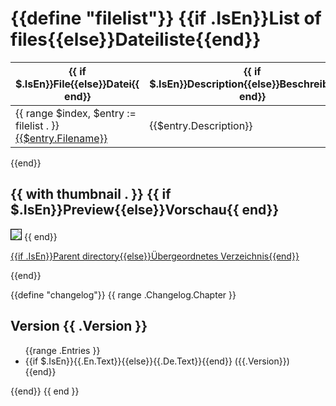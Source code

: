 {{define "filelist"}}
{{if .IsEn}}List of files{{else}}Dateiliste{{end}}
=============

{{ if $.IsEn}}File{{else}}Datei{{ end}} | {{ if $.IsEn}}Description{{else}}Beschreibung{{ end}}
-----|------------
{{ range $index, $entry :=  filelist . }}<a href="{{$entry.Link}}">{{$entry.Filename}}</a>| {{$entry.Description}}
{{end}}

{{ with thumbnail . }}
{{ if $.IsEn}}Preview{{else}}Vorschau{{ end}}
-----------------

<img src="{{.}}" style="border: 1pt solid black;">
{{ end}}

<a href="{{ parentdir .}}">{{if .IsEn}}Parent directory{{else}}Übergeordnetes Verzeichnis{{end}}</a>

{{end}}

{{define "changelog"}}
{{ range .Changelog.Chapter }}<h2>Version {{ .Version }}</h2>
<ul>{{range .Entries }}<li>{{if $.IsEn}}{{.En.Text}}{{else}}{{.De.Text}}{{end}} ({{.Version}})</li>{{end}}
</ul>{{end}}
{{ end }}